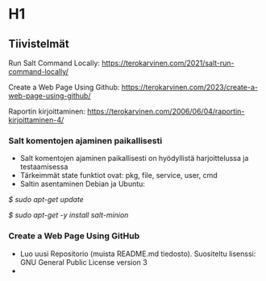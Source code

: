 # H1

## Tiivistelmät
Run Salt Command Locally: https://terokarvinen.com/2021/salt-run-command-locally/

Create a Web Page Using Github: https://terokarvinen.com/2023/create-a-web-page-using-github/

Raportin kirjoittaminen: https://terokarvinen.com/2006/06/04/raportin-kirjoittaminen-4/

### Salt komentojen ajaminen paikallisesti
- Salt komentojen ajaminen paikallisesti on hyödyllistä harjoittelussa ja testaamisessa
- Tärkeimmät state funktiot ovat: pkg, file, service, user, cmd
- Saltin asentaminen Debian ja Ubuntu:

*$ sudo apt-get update*

*$ sudo apt-get -y install salt-minion*

### Create a Web Page Using GitHub
- Luo uusi Repositorio (muista README.md tiedosto). Suositeltu lisenssi: GNU General Public License version 3
- 


